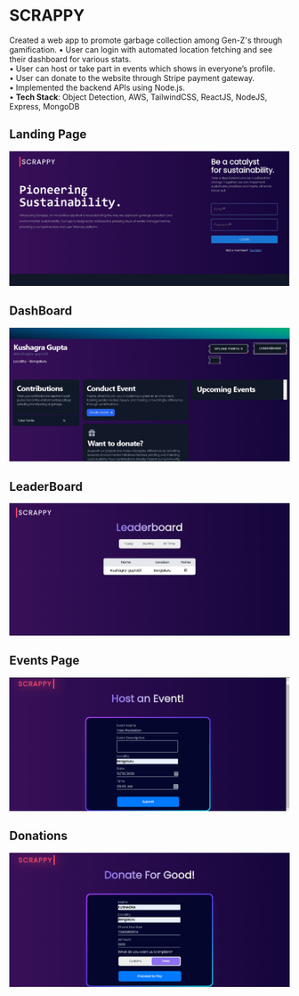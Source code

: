 # SCRAPPY
Created a web app to promote garbage collection among Gen-Z's through gamification.
• User can login with automated location fetching and see their dashboard for various stats.</br>
• User can host or take part in events which shows in everyone’s profile.</br>
• User can donate to the website through Stripe payment gateway.</br>
• Implemented the backend APIs using Node.js.</br>
• **Tech Stack**: Object Detection, AWS, TailwindCSS, ReactJS, NodeJS, Express, MongoDB

## Landing Page
![Landing](https://github.com/kushagra-gupta01/Scrappy/blob/main/img/LandingPage.png?raw=true)

## DashBoard
![Dashboard](https://github.com/kushagra-gupta01/Scrappy/blob/main/img/dashboard.png?raw=true)

## LeaderBoard
![leaderboard](https://github.com/kushagra-gupta01/Scrappy/blob/main/img/leaderboard.png?raw=true)

## Events Page
![Events Page](https://github.com/kushagra-gupta01/Scrappy/blob/main/img/EventsPage.png?raw=true)

## Donations
![Donations](https://github.com/kushagra-gupta01/Scrappy/blob/main/img/donationPage.png?raw=true)
